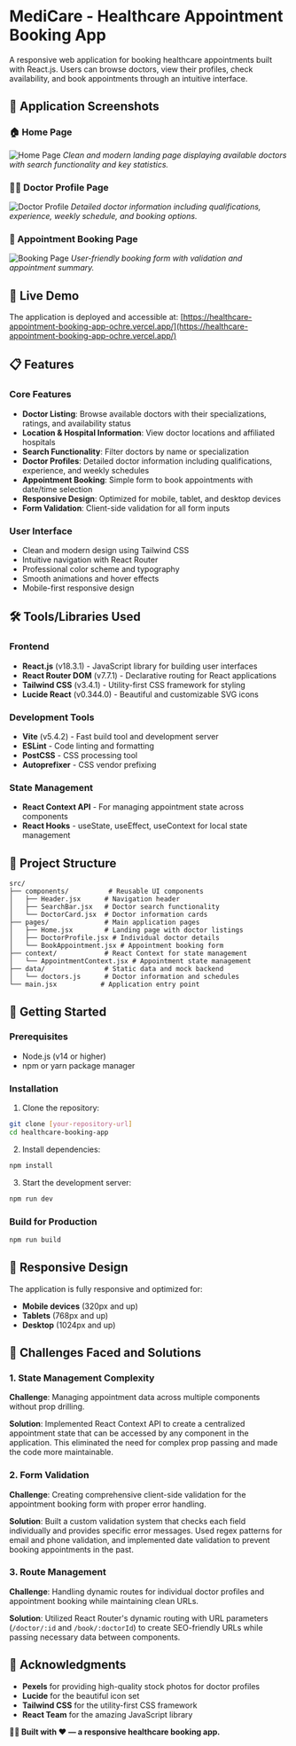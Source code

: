 # MediCare - Healthcare Appointment Booking App

A responsive web application for booking healthcare appointments built with React.js. Users can browse doctors, view their profiles, check availability, and book appointments through an intuitive interface.

## 📸 Application Screenshots

### 🏠 Home Page  
![Home Page](https://res.cloudinary.com/drecb9hgv/image/upload/v1754126743/Screenshot_2025-08-02_145254_ktwl0e.png)
*Clean and modern landing page displaying available doctors with search functionality and key statistics.*

### 👨‍⚕️ Doctor Profile Page  
![Doctor Profile](https://res.cloudinary.com/drecb9hgv/image/upload/v1754126913/Screenshot_2025-08-02_145807_phoqw8.png)
*Detailed doctor information including qualifications, experience, weekly schedule, and booking options.*

### 📅 Appointment Booking Page  
![Booking Page](https://res.cloudinary.com/drecb9hgv/image/upload/v1754127043/Screenshot_2025-08-02_150023_hkyefw.png)
*User-friendly booking form with validation and appointment summary.*

## 🚀 Live Demo

The application is deployed and accessible at: [https://healthcare-appointment-booking-app-ochre.vercel.app/](https://healthcare-appointment-booking-app-ochre.vercel.app/)


## 📋 Features

### Core Features
- **Doctor Listing**: Browse available doctors with their specializations, ratings, and availability status
- **Location & Hospital Information**: View doctor locations and affiliated hospitals
- **Search Functionality**: Filter doctors by name or specialization
- **Doctor Profiles**: Detailed doctor information including qualifications, experience, and weekly schedules
- **Appointment Booking**: Simple form to book appointments with date/time selection
- **Responsive Design**: Optimized for mobile, tablet, and desktop devices
- **Form Validation**: Client-side validation for all form inputs

### User Interface
- Clean and modern design using Tailwind CSS
- Intuitive navigation with React Router
- Professional color scheme and typography
- Smooth animations and hover effects
- Mobile-first responsive design

## 🛠️ Tools/Libraries Used

### Frontend
- **React.js** (v18.3.1) - JavaScript library for building user interfaces
- **React Router DOM** (v7.7.1) - Declarative routing for React applications
- **Tailwind CSS** (v3.4.1) - Utility-first CSS framework for styling
- **Lucide React** (v0.344.0) - Beautiful and customizable SVG icons

### Development Tools
- **Vite** (v5.4.2) - Fast build tool and development server
- **ESLint** - Code linting and formatting
- **PostCSS** - CSS processing tool
- **Autoprefixer** - CSS vendor prefixing

### State Management
- **React Context API** - For managing appointment state across components
- **React Hooks** - useState, useEffect, useContext for local state management

## 📁 Project Structure

```
src/
├── components/          # Reusable UI components
│   ├── Header.jsx      # Navigation header
│   ├── SearchBar.jsx   # Doctor search functionality
│   └── DoctorCard.jsx  # Doctor information cards
├── pages/              # Main application pages
│   ├── Home.jsx        # Landing page with doctor listings
│   ├── DoctorProfile.jsx # Individual doctor details
│   └── BookAppointment.jsx # Appointment booking form
├── context/            # React Context for state management
│   └── AppointmentContext.jsx # Appointment state management
├── data/               # Static data and mock backend
│   └── doctors.js      # Doctor information and schedules
└── main.jsx           # Application entry point
```

## 🚀 Getting Started

### Prerequisites
- Node.js (v14 or higher)
- npm or yarn package manager

### Installation

1. Clone the repository:
```bash
git clone [your-repository-url]
cd healthcare-booking-app
```

2. Install dependencies:
```bash
npm install
```

3. Start the development server:
```bash
npm run dev
```


### Build for Production

```bash
npm run build
```

## 📱 Responsive Design

The application is fully responsive and optimized for:
- **Mobile devices** (320px and up)
- **Tablets** (768px and up)
- **Desktop** (1024px and up)

## 🎯 Challenges Faced and Solutions

### 1. State Management Complexity
**Challenge**: Managing appointment data across multiple components without prop drilling.

**Solution**: Implemented React Context API to create a centralized appointment state that can be accessed by any component in the application. This eliminated the need for complex prop passing and made the code more maintainable.

### 2. Form Validation
**Challenge**: Creating comprehensive client-side validation for the appointment booking form with proper error handling.

**Solution**: Built a custom validation system that checks each field individually and provides specific error messages. Used regex patterns for email and phone validation, and implemented date validation to prevent booking appointments in the past.

### 3. Route Management
**Challenge**: Handling dynamic routes for individual doctor profiles and appointment booking while maintaining clean URLs.

**Solution**: Utilized React Router's dynamic routing with URL parameters (`/doctor/:id` and `/book/:doctorId`) to create SEO-friendly URLs while passing necessary data between components.

## 🙏 Acknowledgments

- **Pexels** for providing high-quality stock photos for doctor profiles
- **Lucide** for the beautiful icon set
- **Tailwind CSS** for the utility-first CSS framework
- **React Team** for the amazing JavaScript library

**👩‍💻 Built with ❤️ — a responsive healthcare booking app.**
